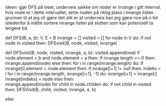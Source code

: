 
ideen:
gjør DFS på treet, underveis sjekke om noder er inrange i gitt interval. 
hvis node er i dette intervallet, sette noden på riktig plass i inrange listen. 
grunnen til at jeg vil gjøre det slik er at underveis kan jeg gjøre noe på n tid istedenfor 
å måtte sortere inrange listen på slutten som kan potensielt ta lengere tid. 

def DFS(B, a, b):
    V, E = B
    inrange = []
    visited = []
    for node in V do:
        if not node in visited then:
            DFSvisit(B, node, visited, inrange)


def DFSvisit(B, node, visited, inrange, a, b):
    visited.append(noe)
    if node.element < b and node.element > a then:
        if inrange.length == 0 then:
            inrange.append(node)
        else then:
            for i in range(inrange.length) do:
                if inrange[i].element < node.element then:
                    if inrange[i+1] != null then:
                        indeks = i
                        for i in range(inrange.length, inrange[i+1], -1) do:
                            inrange[i+1] = inrange[i]                              
                        inrange[indeks] = node 
                    else then:                                         
                        inrange.append(node)
    for child in node.childen do:
        if not child in visited then:
            DFSVisit(B, child, visited, inrange, a, b)

eller
